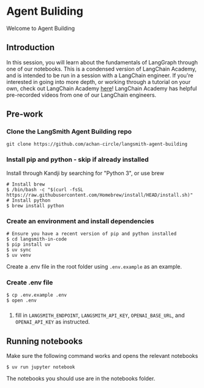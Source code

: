 # Agent Buliding

Welcome to Agent Building

## Introduction
In this session, you will learn about the fundamentals of LangGraph through one of our notebooks. This is a condensed version of LangChain Academy, and is intended to be run in a session with a LangChain engineer. If you're interested in going into more depth, or working through a tutorial on your own, check out LangChain Academy [here](https://academy.langchain.com/courses/intro-to-langgraph)! LangChain Academy has helpful pre-recorded videos from one of our LangChain engineers.

## Pre-work

### Clone the LangSmith Agent Building repo
```
git clone https://github.com/achan-circle/langsmith-agent-building
```

### Install pip and python - skip if already installed

Install through Kandji by searching for "Python 3", or use brew
```
# Install brew
$ /bin/bash -c "$(curl -fsSL https://raw.githubusercontent.com/Homebrew/install/HEAD/install.sh)"
# Install python
$ brew install python
```

### Create an environment and install dependencies  
```
# Ensure you have a recent version of pip and python installed
$ cd langsmith-in-code
$ pip install uv
$ uv sync
$ uv venv
```

Create a .env file in the root folder using ```.env.example``` as an example.
### Create .env file
```
$ cp .env.example .env
$ open .env
```
###
1. fill in `LANGSMITH_ENDPOINT`, `LANGSMITH_API_KEY`, `OPENAI_BASE_URL`, and `OPENAI_API_KEY` as instructed.

## Running notebooks
Make sure the following command works and opens the relevant notebooks
```
$ uv run jupyter notebook
```

The notebooks you should use are in the notebooks folder.
